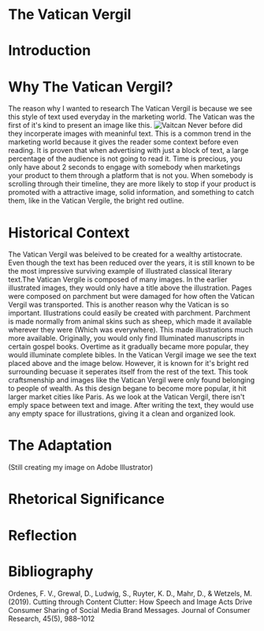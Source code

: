 # The Vatican Vergil
# Introduction


# Why The Vatican Vergil?
The reason why I wanted to research The Vatican Vergil is because we see this style of text used everyday in the marketing world. The Vatican was the first of it's kind to present an image like this. 
![Vaitcan](Vatican.jpg)
Never before did they incorperate images with meaninful text. This is a common trend in the marketing world because it gives the reader some context before even reading. It is proven that when advertising with just a block of text, a large percentage of the audience is not going to read it. Time is precious, you only have about 2 seconds to engage with somebody when marketings your product to them through a platform that is not you. When somebody is scrolling through their timeline, they are more likely to stop if your product is promoted with a attractive image, solid information, and something to catch them, like in the Vatican Vergile, the bright red outline. 



# Historical Context
The Vatican Vergil was beleived to be created for a wealthy artistocrate. Even though the text has been reduced over the years, it is still known to be the most impressive surviving example of illustrated classical literary text.The Vatican Vergile is composed of many images. In the earlier illustrated images, they would only have a title above the illustration. Pages were composed on parchment but were damaged for how often the Vatican Vergil was transported. This is another reason why the Vatican is so important. Illustrations could easily be created with parchment. Parchment is made normally from animal skins such as sheep, which made it available wherever they were (Which was everywhere). This made illustrations much more available. Originally, you would only find Illuminated manuscripts in certain gospel books. Overtime as it gradually became more popular, they would illuminate complete bibles. In the Vatican Vergil image we see the text placed above and the image below. However, it is known for it's bright red surrounding becuase it seperates itself from the rest of the text. This took craftsmenship and images like the Vatican Vergil were only found belonging to people of wealth. As this design begane to become more popular, it hit larger market cities like Paris. As we look at the Vatican Vergil, there isn't emply space between text and image. After writing the text, they would use any empty space for illustrations, giving it a clean and organized look.


# The Adaptation
(Still creating my image on Adobe Illustrator)

# Rhetorical Significance

# Reflection
# Bibliography
Ordenes, F. V., Grewal, D., Ludwig, S., Ruyter, K. D., Mahr, D., & Wetzels, M. (2019). Cutting through Content Clutter: How Speech and Image Acts Drive Consumer Sharing of Social Media Brand Messages. Journal of Consumer Research, 45(5), 988–1012

